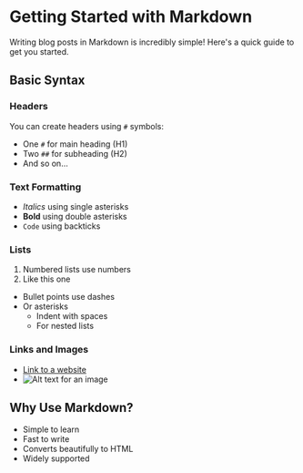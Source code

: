 # Getting Started with Markdown

Writing blog posts in Markdown is incredibly simple! Here's a quick guide to get you started.

## Basic Syntax

### Headers
You can create headers using `#` symbols:
- One `#` for main heading (H1)
- Two `##` for subheading (H2)
- And so on...

### Text Formatting
- *Italics* using single asterisks
- **Bold** using double asterisks
- `Code` using backticks

### Lists
1. Numbered lists use numbers
2. Like this one
   
- Bullet points use dashes
- Or asterisks
  - Indent with spaces
  - For nested lists

### Links and Images
- [Link to a website](https://example.com)
- ![Alt text for an image](image.jpg)

## Why Use Markdown?
- Simple to learn
- Fast to write
- Converts beautifully to HTML
- Widely supported 
